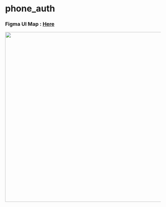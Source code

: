 # phone_auth

### Figma UI Map : [Here](https://www.figma.com/file/p5S9PfG77FeJv9W8iPKx4t/AuthScreen?node-id=1%3A3332&t=GRLITRN2JK9HKdId-1)

<img src="https://user-images.githubusercontent.com/76255199/204531009-1cabfcf9-5d07-4454-99d8-b6edd84c7b09.png" height=550>
